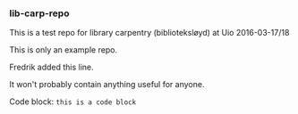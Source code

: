 ### lib-carp-repo
This is a test repo for library carpentry (biblioteksløyd) at Uio 2016-03-17/18

This is only an example repo.

Fredrik added this line.

It won't probably contain anything useful for anyone.

Code block: `this is a code block`
